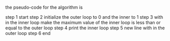 the pseudo-code for the algorithm is

step 1 start 
step 2 initialize the outer loop to 0 and the inner to 1 
step 3 with in the inner loop make the maximum value of the inner loop is less than or equal to the outer loop
step 4 print the inner loop 
step 5 new line with in  the outer loop 
step 6 end 
